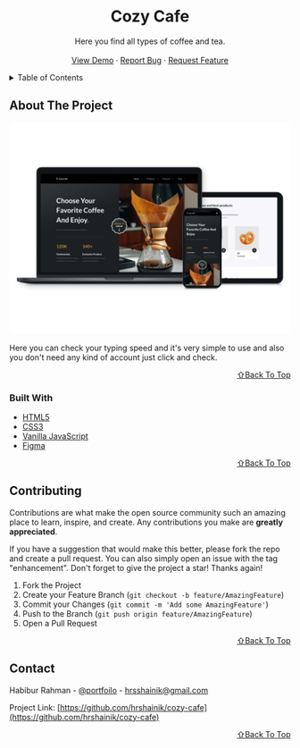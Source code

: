 <!-- PROJECT LOGO -->
<div align="center">
  <h1 align="center">Cozy Cafe</h1>

  <p align="center">
    Here you find all types of coffee and tea.
    <br />
    <br />
    <a href="https://cozy-cafe-bd.netlify.app/">View Demo</a>
    ·
    <a href="https://github.com/hrshainik/cozy-cafe/issues">Report Bug</a>
    ·
    <a href="https://github.com/hrshainik/cozy-cafe/issues">Request Feature</a>
  </p>
</div>


<!-- TABLE OF CONTENTS -->
<details>
  <summary>Table of Contents</summary>
  <ol>
    <li>
      <a href="#about-the-project">About The Project</a>
      <ul>
        <li><a href="#built-with">Built With</a></li>
      </ul>
    </li>
    <li><a href="#contributing">Contributing</a></li>
    <li><a href="#contact">Contact</a></li>
  </ol>
</details>


<!-- ABOUT THE PROJECT -->
## About The Project

[![Product Name Screen Shot][product-screenshot]](https://cozy-cafe-bd.netlify.app/)

Here you can check your typing speed and it's very simple to use and also you don't need any kind of account just click and check.

<p align="right"><a href="#top">⇧Back To Top</a></p>

### Built With

* [HTML5](https://www.w3schools.com/html/)
* [CSS3](https://www.w3schools.com/css/)
* [Vanilla JavaScript](https://developer.mozilla.org/en-US/docs/Web/JavaScript)
* [Figma](https://figma.com)

<p align="right"><a href="#top">⇧Back To Top</a></p>


<!-- CONTRIBUTING -->
## Contributing

Contributions are what make the open source community such an amazing place to learn, inspire, and create. Any contributions you make are **greatly appreciated**.

If you have a suggestion that would make this better, please fork the repo and create a pull request. You can also simply open an issue with the tag "enhancement".
Don't forget to give the project a star! Thanks again!

1. Fork the Project
2. Create your Feature Branch (`git checkout -b feature/AmazingFeature`)
3. Commit your Changes (`git commit -m 'Add some AmazingFeature'`)
4. Push to the Branch (`git push origin feature/AmazingFeature`)
5. Open a Pull Request

<p align="right"><a href="#top">⇧Back To Top</a></p>



<!-- CONTACT -->
## Contact

Habibur Rahman - [@portfoilo](https://hrshainik.me) - hrsshainik@gmail.com

Project Link: [https://github.com/hrshainik/cozy-cafe](https://github.com/hrshainik/cozy-cafe)

<p align="right"><a href="#top">⇧Back To Top</a></p>

[product-screenshot]: assets/img/product-showcase.jpg


